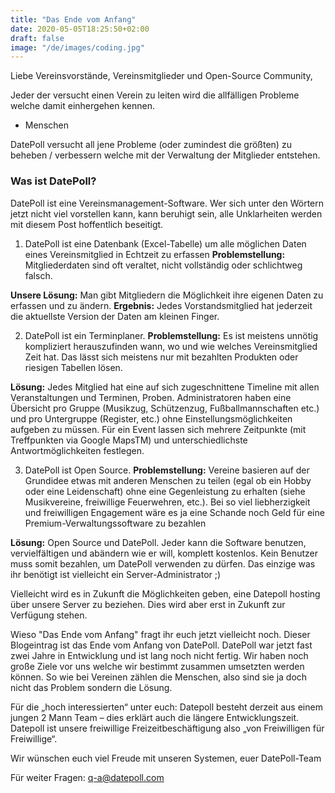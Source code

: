 ```yaml
---
title: "Das Ende vom Anfang"
date: 2020-05-05T18:25:50+02:00
draft: false
image: "/de/images/coding.jpg"
---
```


Liebe Vereinsvorstände, Vereinsmitglieder und Open-Source Community,

Jeder der versucht einen Verein zu leiten wird die allfälligen Probleme welche damit einhergehen kennen.

- Menschen

DatePoll versucht all jene Probleme (oder zumindest die größten) zu beheben / verbessern welche mit der Verwaltung der Mitglieder entstehen. 

### Was ist DatePoll?
DatePoll ist eine Vereinsmanagement-Software. Wer sich unter den Wörtern jetzt nicht viel vorstellen kann, kann beruhigt sein, alle Unklarheiten werden mit diesem Post hoffentlich beseitigt.

1) DatePoll ist eine Datenbank (Excel-Tabelle) um alle möglichen Daten eines Vereinsmitglied in Echtzeit zu erfassen
**Problemstellung:** Mitgliederdaten sind oft veraltet, nicht vollständig oder schlichtweg falsch.

**Unsere Lösung:** Man gibt Mitgliedern die Möglichkeit ihre eigenen Daten zu erfassen und zu ändern.
**Ergebnis:** Jedes Vorstandsmitglied hat jederzeit die aktuellste Version der Daten am kleinen Finger.

2) DatePoll ist ein Terminplaner.
**Problemstellung:** Es ist meistens unnötig kompliziert herauszufinden wann, wo und wie welches Vereinsmitglied Zeit hat. Das lässt sich meistens nur mit bezahlten Produkten oder riesigen Tabellen lösen.

**Lösung:** Jedes Mitglied hat eine auf sich zugeschnittene Timeline mit allen Veranstaltungen und Terminen, Proben. Administratoren haben eine Übersicht pro Gruppe (Musikzug, Schützenzug, Fußballmannschaften etc.) und pro Untergruppe (Register, etc.) ohne Einstellungsmöglichkeiten aufgeben zu müssen. Für ein Event lassen sich mehrere Zeitpunkte (mit Treffpunkten via Google MapsTM) und unterschiedlichste Antwortmöglichkeiten festlegen.

3) DatePoll ist Open Source.
**Problemstellung:** Vereine basieren auf der Grundidee etwas mit anderen Menschen zu teilen (egal ob ein Hobby oder eine Leidenschaft) ohne eine Gegenleistung zu erhalten (siehe Musikvereine, freiwillige Feuerwehren, etc.). Bei so viel liebherzigkeit und freiwilligen Engagement wäre es ja eine Schande noch Geld für eine Premium-Verwaltungssoftware zu bezahlen

**Lösung:** Open Source und DatePoll. Jeder kann die Software benutzen, vervielfältigen und abändern wie er will, komplett kostenlos. Kein Benutzer muss somit bezahlen, um DatePoll verwenden zu dürfen. Das einzige was ihr benötigt ist vielleicht ein Server-Administrator ;)

Vielleicht wird es in Zukunft die Möglichkeiten geben, eine Datepoll hosting über unsere Server zu beziehen. Dies wird aber erst in Zukunft zur Verfügung stehen.

Wieso "Das Ende vom Anfang" fragt ihr euch jetzt vielleicht noch. Dieser Blogeintrag ist das Ende vom Anfang von DatePoll. DatePoll war jetzt fast zwei Jahre in Entwicklung und ist lang noch nicht fertig. Wir haben noch große Ziele vor uns welche wir bestimmt zusammen umsetzten werden können. So wie bei Vereinen zählen die Menschen, also sind sie ja doch nicht das Problem sondern die Lösung.

Für die „hoch interessierten“ unter euch: Datepoll besteht derzeit aus einem jungen 2 Mann Team – dies erklärt auch die längere Entwicklungszeit. Datepoll ist unsere freiwillige Freizeitbeschäftigung also „von Freiwilligen für Freiwillige“. 

Wir wünschen euch viel Freude mit unseren Systemen,
euer DatePoll-Team

Für weiter Fragen:
q-a@datepoll.com